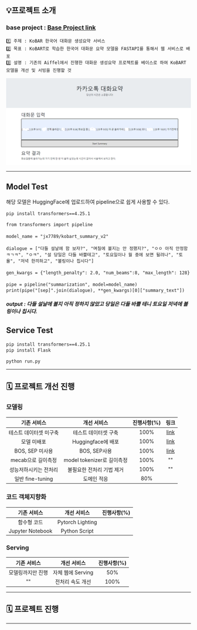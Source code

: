 
## 💡프로젝트 소개
###  base project : [Base Project link](https://github.com/AIFFEL-NLP-PROJECT/Aiffelthon)
```
1️⃣ 주제 : KoBAR 한국어 대화문 생성요약 서비스
2️⃣ 목표 : KoBART로 학습한 한국어 대화문 요약 모델을 FASTAPI를 통해서 웹 서비스로 배포
3️⃣ 설명 : 기존의 Aiffel에서 진행한 대화문 생성요약 프로젝트를 베이스로 하여 KoBART 모델을 개선 및 서빙을 진행할 것 
```

<img src="img/result_v1.png"/>

---
## Model Test
해당 모델은 HuggingFace에 업로드하여 pipeline으로 쉽게 사용할 수 있다.
```
pip install transformers==4.25.1
```
```
from transformers import pipeline

model_name = "jx7789/kobart_summary_v2"

dialogue = ["다들 설날에 함 보자?", "며칠에 볼지는 안 정했지?", "ㅇㅇ 아직 안정함ㅋㄱㅋ", "ㅇㅋ", "설 당일은 다들 바쁠테고", "토요일이나 월 중에 보면 될려나", "토욜", "저녁 한끼하고", "볼링이나 칩시다"]

gen_kwargs = {"length_penalty": 2.0, "num_beams":8, "max_length": 128}

pipe = pipeline("summarization", model=model_name)
print(pipe("[sep]".join(dialogue), **gen_kwargs)[0]["summary_text"])
```
##### output : 다들 설날에 볼지 아직 정하지 않았고 당일은 다들 바쁠 테니 토요일 저녁에 볼링이나 칩시다.

## Service Test
```
pip install transformers==4.25.1
pip install Flask 
```
```
python run.py
```
---
## 🗓️ 프로젝트 개선 진행
### 모델링
|기존 서비스|개선 서비스|진행사항(%)|링크|
|:---------:|:----------:|:------:|:------:|
|테스트 데이터셋 미구축|테스트 데이터셋 구축|100%|[link](https://github.com/jx-dohwan/KoBART_generation_summary_service/blob/main/make_models/kobart_summary.ipynb)|
|모델 미배포|Huggingface에 배포|100%|[link](https://github.com/jx-dohwan/KoBART_generation_summary_service/blob/main/make_models/KoBART_Summary_v2_Test.ipynb)|
|BOS, SEP 미사용|BOS, SEP사용|100%|[link](https://github.com/jx-dohwan/KoBART_generation_summary_service/blob/main/make_models/KoBART_Summary_v2.ipynb)|
|mecab으로 길이측정|model tokenizer로 길이측정|100%|""|
|성능저하시키는 전처리|불필요한 전처리 기법 제거|100%|""|
|일반 fine-tuning|도메인 적응|80%||

### 코드 객체지향화
|기존 서비스|개선 서비스|진행사항(%)|
|:---------:|:----------:|:------:|
|함수형 코드|Pytorch Lighting||
|Jupyter Notebook|Python Script||

### Serving
|기존 서비스|개선 서비스|진행사항(%)|
|:---------:|:----------:|:------:|
|모델링까지만 진행|자체 웹에 Serving|50%|
|""|전처리 속도 개선|100%|
---

## 🗓️ 프로젝트 진행

---
